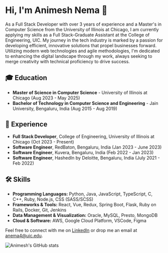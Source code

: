 # Hi, I'm Animesh Nema 👋

As a Full Stack Developer with over 3 years of experience and a Master's in Computer Science from the University of Illinois at Chicago, I am currently applying my skills as a Full Stack-Graduate Assistant at the College of Engineering, UIC. My journey in the tech industry is marked by a passion for developing efficient, innovative solutions that propel businesses forward. Utilizing modern web technologies and agile methodologies, I'm dedicated to enhancing the digital landscape through my work, always seeking to merge creativity with technical proficiency to drive success.

## 🎓 Education
- **Master of Science in Computer Science** - University of Illinois at Chicago (Aug 2023 - May 2025)
- **Bachelor of Technology in Computer Science and Engineering** - Jain University, Bengaluru, India (Aug 2015 - Aug 2019)

## 💼 Experience
- **Full Stack Developer**, College of Engineering, University of Illinois at Chicago (Oct 2023 - Present)
- **Software Engineer**, RedBaton, Bengaluru, India (Jan 2023 - June 2023)
- **Software Engineer**, Kuvera, Bengaluru, India (Feb 2022 - Jan 2023)
- **Software Engineer**, HashedIn by Deloitte, Bengaluru, India (July 2021 - Feb 2022)

## 🛠 Skills
- **Programming Languages:** Python, Java, JavaScript, TypeScript, C, C++, Ruby, Node.js, CSS (SASS/SCSS)
- **Frameworks & Tools:** React, Vue, Redux, Spring Boot, Flask, Ruby on Rails, Docker, Git, Jenkins
- **Data Management & Visualization:** Oracle, MySQL, Presto, MongoDB
- **Cloud & Software:** AWS, Google Cloud Platform, VSCode, Figma

Feel free to connect with me on [LinkedIn](https://www.linkedin.com/in/animesh-nema-b746b6152/) or drop me an email at anema4@uic.edu.

![Animesh's GitHub stats](https://github-readme-stats.vercel.app/api/top-langs/?username=Animesh-nema&layout=compact)


<!--
**Animesh-nema/Animesh-nema** is a ✨ _special_ ✨ repository because its `README.md` (this file) appears on your GitHub profile.

Here are some ideas to get you started:

- 🔭 I’m currently working on ...
- 🌱 I’m currently learning ...
- 👯 I’m looking to collaborate on ...
- 🤔 I’m looking for help with ...
- 💬 Ask me about ...
- 📫 How to reach me: ...
- 😄 Pronouns: ...
- ⚡ Fun fact: ...
-->
